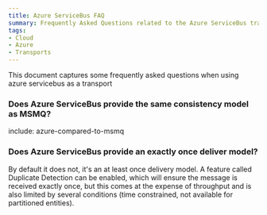 ```yaml
---
title: Azure ServiceBus FAQ
summary: Frequently Asked Questions related to the Azure ServiceBus transport.
tags:
- Cloud
- Azure
- Transports
---
```


This document captures some frequently asked questions when using azure servicebus as a transport


### Does Azure ServiceBus provide the same consistency model as MSMQ?

include: azure-compared-to-msmq


### Does Azure ServiceBus provide an exactly once deliver model?

By default it does not, it's an at least once delivery model. A feature called Duplicate Detection can be enabled, which will ensure the message is received exactly once, but this comes at the expense of throughput and is also limited by several conditions (time constrained, not available for partitioned entities).